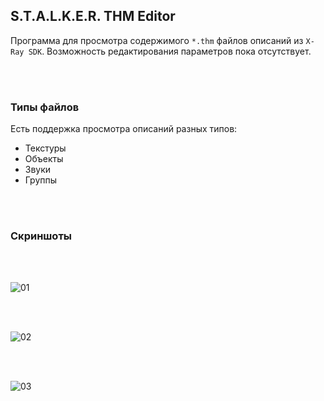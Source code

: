 ## S.T.A.L.K.E.R. THM Editor
Программа для просмотра содержимого `*.thm` файлов описаний из `X-Ray SDK`. Возможность редактирования параметров пока отсутствует.

<br><br/>

### Типы файлов
Есть поддержка просмотра описаний разных типов:
- Текстуры
- Объекты
- Звуки
- Группы

<br><br/>

### Скриншоты

<br><br/>

![01](https://github.com/PavelBlend/stalker_thm_editor/assets/7983249/e1d698c9-e74b-4885-82df-8cbd514a9cfa)

<br><br/>

![02](https://github.com/PavelBlend/stalker_thm_editor/assets/7983249/c6820b91-e7ae-46ba-a840-8fc81d21605b)

<br><br/>

![03](https://github.com/PavelBlend/stalker_thm_editor/assets/7983249/481373b8-cbe8-4034-ba8c-c2b4ae7e240a)
